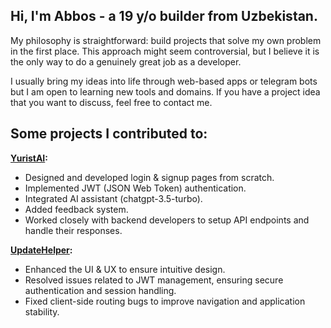## Hi, I'm Abbos - a 19 y/o builder from Uzbekistan.

My philosophy is straightforward: build projects that solve my own problem in the first place. This approach might seem controversial, but I believe it is the only way to do a genuinely great job as a developer.

I usually bring my ideas into life through web-based apps or telegram bots but I am open to learning new tools and domains. If you have a project idea that you want to discuss, feel free to contact me.

## Some projects I contributed to:

**[YuristAI](https://github.com/javoxirone/yuristai-client-side):**
- Designed and developed login & signup pages from scratch.
- Implemented JWT (JSON Web Token) authentication.
- Integrated AI assistant (chatgpt-3.5-turbo).
- Added feedback system.
- Worked closely with backend developers to setup API endpoints and handle their responses.

**[UpdateHelper](https://chromewebstore.google.com/detail/updatehelper/hgkmpgodmnpfbcfpicchlpgiigknppnl?hl=en):**
- Enhanced the UI & UX to ensure intuitive design.
- Resolved issues related to JWT management, ensuring secure authentication and session handling.
- Fixed client-side routing bugs to improve navigation and application stability.


